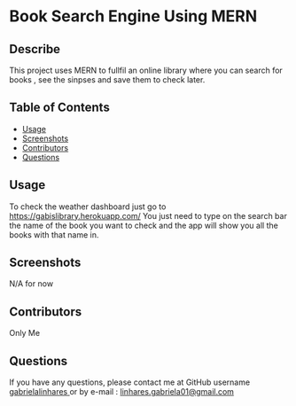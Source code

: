 # Book Search Engine Using MERN

  ## Describe
  This project uses MERN to fullfil an online library where you can search for books , see the sinpses and save them to check later. 

  ## Table of Contents
  * [Usage](#usage)
  * [Screenshots](#screenshots)
  * [Contributors](#contributors)
  * [Questions](#questions)
  
  
  ## Usage
 To check the weather dashboard just go to  https://gabislibrary.herokuapp.com/
 You just need to type on the search bar the name of the book you want to check and the app will show you all the books with that name in. 
 
  ## Screenshots 
  N/A for now 

  ## Contributors
  Only Me
 
  
  ## Questions 
  If you have any questions, please contact me at GitHub username <a href="https://github.com/gabrielalinhares"> gabrielalinhares </a> or by e-mail :
  linhares.gabriela01@gmail.com
